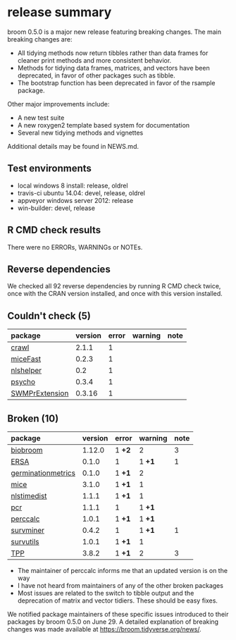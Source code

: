 # release summary

broom 0.5.0 is a major new release featuring breaking changes. The main breaking changes are:

- All tidying methods now return tibbles rather than data frames for cleaner print methods and more consistent behavior.
- Methods for tidying data frames, matrices, and vectors have been deprecated, in favor of other packages such as tibble.
- The bootstrap function has been deprecated in favor of the rsample package.

Other major improvements include:

- A new test suite
- A new roxygen2 template based system for documentation
- Several new tidying methods and vignettes

Additional details may be found in NEWS.md.

## Test environments

- local windows 8 install: release, oldrel
- travis-ci ubuntu 14.04: devel, release, oldrel
- appveyor windows server 2012: release 
- win-builder: devel, release

## R CMD check results

There were no ERRORs, WARNINGs or NOTEs.

## Reverse dependencies

We checked all 92 reverse dependencies by running R CMD check twice, once with the CRAN version installed, and once with this version installed.

## Couldn't check (5)

|package                                      |version |error |warning |note |
|:--------------------------------------------|:-------|:-----|:-------|:----|
|[crawl](problems.md#crawl)                   |2.1.1   |1     |        |     |
|[miceFast](problems.md#micefast)             |0.2.3   |1     |        |     |
|[nlshelper](problems.md#nlshelper)           |0.2     |1     |        |     |
|[psycho](problems.md#psycho)                 |0.3.4   |1     |        |     |
|[SWMPrExtension](problems.md#swmprextension) |0.3.16  |1     |        |     |

## Broken (10)

|package                                              |version |error    |warning  |note |
|:----------------------------------------------------|:-------|:--------|:--------|:----|
|[biobroom](problems.md#biobroom)                     |1.12.0  |1 __+2__ |2        |3    |
|[ERSA](problems.md#ersa)                             |0.1.0   |1        |1 __+1__ |1    |
|[germinationmetrics](problems.md#germinationmetrics) |0.1.0   |1 __+1__ |2        |     |
|[mice](problems.md#mice)                             |3.1.0   |1 __+1__ |1        |     |
|[nlstimedist](problems.md#nlstimedist)               |1.1.1   |1 __+1__ |1        |     |
|[pcr](problems.md#pcr)                               |1.1.1   |1        |1 __+1__ |     |
|[perccalc](problems.md#perccalc)                     |1.0.1   |1 __+1__ |1 __+1__ |     |
|[survminer](problems.md#survminer)                   |0.4.2   |1        |1 __+1__ |1    |
|[survutils](problems.md#survutils)                   |1.0.1   |1 __+1__ |1        |     |
|[TPP](problems.md#tpp)                               |3.8.2   |1 __+1__ |2        |3    |

- The maintainer of perccalc informs me that an updated version is on the way
- I have not heard from maintainers of any of the other broken packages
- Most issues are related to the switch to tibble output and the deprecation of matrix and vector
  tidiers. These should be easy fixes.

We notified package maintainers of these specific issues introduced to their packages by broom 0.5.0 on June 29. A detailed explanation of breaking changes was made available at https://broom.tidyverse.org/news/.
